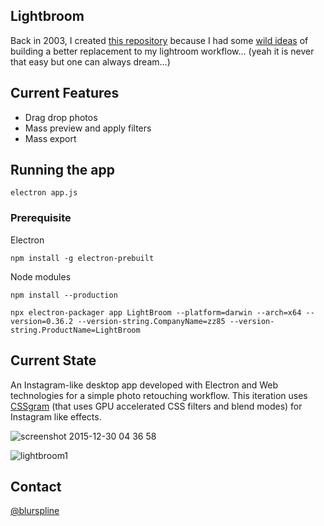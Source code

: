 Lightbroom
--

Back in 2003, I created [this repository](https://github.com/zz85/lightbroom/commit/124270abe79588366e7bd041f32851aa548ddbc9) because I had some [wild ideas](https://plus.google.com/117614030945250277079/posts/LcApD7CFF86) of building a better replacement to my lightroom workflow... (yeah it is never that easy but one can always dream...)

## Current Features

- Drag drop photos
- Mass preview and apply filters
- Mass export

## Running the app

`electron app.js`

### Prerequisite

Electron

`npm install -g electron-prebuilt`

Node modules

`npm install --production`

```
npx electron-packager app LightBroom --platform=darwin --arch=x64 --version=0.36.2 --version-string.CompanyName=zz85 --version-string.ProductName=LightBroom
```

## Current State

An Instagram-like desktop app developed with Electron and Web technologies for a simple photo retouching workflow.
This iteration uses [CSSgram](https://github.com/una/CSSgram/) (that uses GPU accelerated CSS filters and blend modes) for Instagram like effects.

![screenshot 2015-12-30 04 36 58](https://cloud.githubusercontent.com/assets/314997/12041835/1473add4-aeb0-11e5-8a52-85bd959d062c.png)

![lightbroom1](https://cloud.githubusercontent.com/assets/314997/12041841/282d7f62-aeb0-11e5-841b-726cc98bae1c.gif)

## Contact
[@blurspline](http://twitter.com/blurspline)
